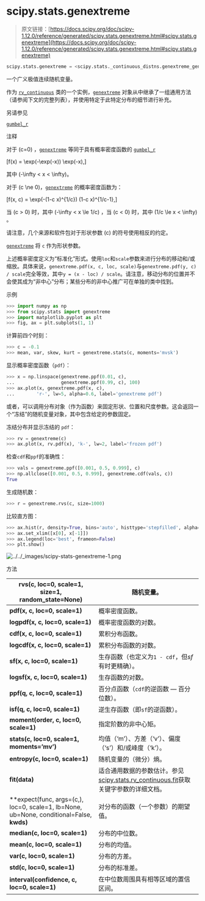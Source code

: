 # scipy.stats.genextreme

> 原文链接：[https://docs.scipy.org/doc/scipy-1.12.0/reference/generated/scipy.stats.genextreme.html#scipy.stats.genextreme](https://docs.scipy.org/doc/scipy-1.12.0/reference/generated/scipy.stats.genextreme.html#scipy.stats.genextreme)

```py
scipy.stats.genextreme = <scipy.stats._continuous_distns.genextreme_gen object>
```

一个广义极值连续随机变量。

作为 [`rv_continuous`](scipy.stats.rv_continuous.html#scipy.stats.rv_continuous "scipy.stats.rv_continuous") 类的一个实例，[`genextreme`](#scipy.stats.genextreme "scipy.stats.genextreme") 对象从中继承了一组通用方法（请参阅下文的完整列表），并使用特定于此特定分布的细节进行补充。

另请参见

[`gumbel_r`](scipy.stats.gumbel_r.html#scipy.stats.gumbel_r "scipy.stats.gumbel_r")

注释

对于 \(c=0\) ，[`genextreme`](#scipy.stats.genextreme "scipy.stats.genextreme") 等同于具有概率密度函数的 [`gumbel_r`](scipy.stats.gumbel_r.html#scipy.stats.gumbel_r "scipy.stats.gumbel_r")

\[f(x) = \exp(-\exp(-x)) \exp(-x),\]

其中 \(-\infty < x < \infty\)。

对于 \(c \ne 0\)，[`genextreme`](#scipy.stats.genextreme "scipy.stats.genextreme") 的概率密度函数为：

\[f(x, c) = \exp(-(1-c x)^{1/c}) (1-c x)^{1/c-1},\]

当 \(c > 0\) 时，其中 \(-\infty < x \le 1/c\) ，当 \(c < 0\) 时，其中 \(1/c \le x < \infty\) 。

请注意，几个来源和软件包对于形状参数 \(c\) 的符号使用相反的约定。

[`genextreme`](#scipy.stats.genextreme "scipy.stats.genextreme") 将 `c` 作为形状参数。

上述概率密度定义为“标准化”形式。使用`loc`和`scale`参数来进行分布的移动和/或缩放。具体来说，`genextreme.pdf(x, c, loc, scale)`与`genextreme.pdf(y, c) / scale`完全等效，其中`y = (x - loc) / scale`。请注意，移动分布的位置并不会使其成为“非中心”分布；某些分布的非中心推广可在单独的类中找到。

示例

```py
>>> import numpy as np
>>> from scipy.stats import genextreme
>>> import matplotlib.pyplot as plt
>>> fig, ax = plt.subplots(1, 1) 
```

计算前四个时刻：

```py
>>> c = -0.1
>>> mean, var, skew, kurt = genextreme.stats(c, moments='mvsk') 
```

显示概率密度函数（`pdf`）：

```py
>>> x = np.linspace(genextreme.ppf(0.01, c),
...                 genextreme.ppf(0.99, c), 100)
>>> ax.plot(x, genextreme.pdf(x, c),
...        'r-', lw=5, alpha=0.6, label='genextreme pdf') 
```

或者，可以调用分布对象（作为函数）来固定形状、位置和尺度参数。这会返回一个“冻结”的随机变量对象，其中包含给定的参数固定。

冻结分布并显示冻结的 `pdf`：

```py
>>> rv = genextreme(c)
>>> ax.plot(x, rv.pdf(x), 'k-', lw=2, label='frozen pdf') 
```

检查`cdf`和`ppf`的准确性：

```py
>>> vals = genextreme.ppf([0.001, 0.5, 0.999], c)
>>> np.allclose([0.001, 0.5, 0.999], genextreme.cdf(vals, c))
True 
```

生成随机数：

```py
>>> r = genextreme.rvs(c, size=1000) 
```

比较直方图：

```py
>>> ax.hist(r, density=True, bins='auto', histtype='stepfilled', alpha=0.2)
>>> ax.set_xlim([x[0], x[-1]])
>>> ax.legend(loc='best', frameon=False)
>>> plt.show() 
```

![../../_images/scipy-stats-genextreme-1.png](../Images/9d8162955d9929737978a4728fdfee5b.png)

方法

| **rvs(c, loc=0, scale=1, size=1, random_state=None)** | 随机变量。 |
| --- | --- |
| **pdf(x, c, loc=0, scale=1)** | 概率密度函数。 |
| **logpdf(x, c, loc=0, scale=1)** | 概率密度函数的对数。 |
| **cdf(x, c, loc=0, scale=1)** | 累积分布函数。 |
| **logcdf(x, c, loc=0, scale=1)** | 累积分布函数的对数。 |
| **sf(x, c, loc=0, scale=1)** | 生存函数（也定义为`1 - cdf`，但*sf*有时更精确）。 |
| **logsf(x, c, loc=0, scale=1)** | 生存函数的对数。 |
| **ppf(q, c, loc=0, scale=1)** | 百分点函数（`cdf`的逆函数 — 百分位数）。 |
| **isf(q, c, loc=0, scale=1)** | 逆生存函数（即`sf`的逆函数）。 |
| **moment(order, c, loc=0, scale=1)** | 指定阶数的非中心矩。 |
| **stats(c, loc=0, scale=1, moments=’mv’)** | 均值（‘m’）、方差（‘v’）、偏度（‘s’）和/或峰度（‘k’）。 |
| **entropy(c, loc=0, scale=1)** | 随机变量的（微分）熵。 |
| **fit(data)** | 适合通用数据的参数估计。参见[scipy.stats.rv_continuous.fit](https://docs.scipy.org/doc/scipy/reference/generated/scipy.stats.rv_continuous.fit.html#scipy.stats.rv_continuous.fit)获取关键字参数的详细文档。 |
| **expect(func, args=(c,), loc=0, scale=1, lb=None, ub=None, conditional=False, **kwds)** | 对分布的函数（一个参数）的期望值。 |
| **median(c, loc=0, scale=1)** | 分布的中位数。 |
| **mean(c, loc=0, scale=1)** | 分布的均值。 |
| **var(c, loc=0, scale=1)** | 分布的方差。 |
| **std(c, loc=0, scale=1)** | 分布的标准差。 |
| **interval(confidence, c, loc=0, scale=1)** | 在中位数周围具有相等区域的置信区间。 |
